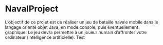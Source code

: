 # NavalProject
L’objectif de ce projet est de réaliser un jeu de bataille navale mobile dans le langage orienté objet Java, en mode console, puis éventuellement graphique. Le jeu devra permettre à un joueur humain d’affronter votre ordinateur (intelligence artificielle).
Test